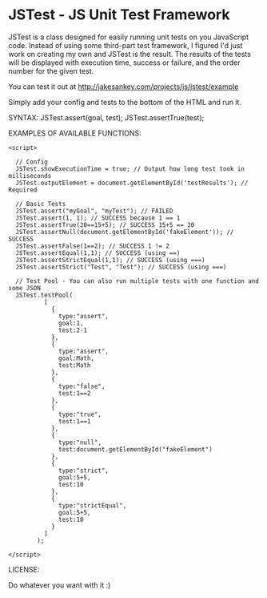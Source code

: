 JSTest - JS Unit Test Framework
===============================

JSTest is a class designed for easily running unit tests on you JavaScript code. Instead of using some third-part test framework, I figured I'd just work on creating my own and JSTest is the result. The results of the tests will be displayed with execution time, success or failure, and the order number for the given test.

You can test it out at http://jakesankey.com/projects/js/jstest/example

Simply add your config and tests to the bottom of the HTML and run it.

SYNTAX:
JSTest.assert(goal, test);
JSTest.assertTrue(test);

EXAMPLES OF AVAILABLE FUNCTIONS:

    <script>

      // Config
      JSTest.showExecutionTime = true; // Output how long test took in milliseconds
      JSTest.outputElement = document.getElementById('testResults'); // Required

      // Basic Tests
      JSTest.assert("myGoal", "myTest"); // FAILED
      JSTest.assert(1, 1); // SUCCESS because 1 == 1
      JSTest.assertTrue(20==15+5); // SUCCESS 15+5 == 20
      JSTest.assertNull(document.getElementById('fakeElement')); // SUCCESS
      JSTest.assertFalse(1==2); // SUCCESS 1 != 2
      JSTest.assertEqual(1,1); // SUCCESS (using ==)
      JSTest.assertStrictEqual(1,1); // SUCCESS (using ===)
      JSTest.assertStrict("Test", "Test"); // SUCCESS (using ===)

      // Test Pool - You can also run multiple tests with one function and some JSON
      JSTest.testPool(
              [
                {
                  type:"assert",
                  goal:1,
                  test:2-1
                },
                {
                  type:"assert",
                  goal:Math,
                  test:Math
                },
                {
                  type:"false",
                  test:1==2
                },
                {
                  type:"true",
                  test:1==1
                },
                {
                  type:"null",
                  test:document.getElementById("fakeElement")
                },
                {
                  type:"strict",
                  goal:5+5,
                  test:10
                },
                {
                  type:"strictEqual",
                  goal:5+5,
                  test:10
                }
              ]
            );  

    </script>


LICENSE:

Do whatever you want with it :)
